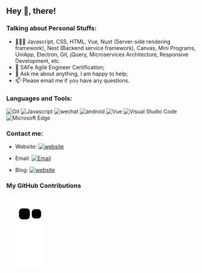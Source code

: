 ## Hey 👋, there!

### Talking about Personal Stuffs:

- 👨🏽‍💻 Javascript, CSS, HTML, Vue, Nuxt (Server-side rendering        framework), Nest (Backend service framework), Canvas, Mini Programs, UniApp, Electron, Git, jQuery, Microservices Architecture, Responsive Development, etc.
- 🤔 SAFe Agile Engineer Certification;
- 💬 Ask me about anything, I am happy to help;
- 📫 Please email me if you have any questions.

### Languages and Tools:

![Git](https://img.shields.io/badge/Git-F05032?style=flat-square&logo=Git&logoColor=white)
![Javascript](https://img.shields.io/badge/Javascript-FA7343?style=flat-square&logo=Javascript&logoColor=white)
![wechat](https://img.shields.io/badge/wechat-999999?style=flat-square&logo=wechat&logoColor=white)
![android](https://img.shields.io/badge/android-3776AB?style=flat-square&logo=android&logoColor=white)
![Vue](https://img.shields.io/badge/Vue.js-F7DF1E?style=flat-square&logo=Vue.js&logoColor=white)
![Visual Studio Code](https://img.shields.io/badge/Visual_Studio_Code-007ACC?style=flat-square&logo=Visual-Studio-Code&logoColor=white)
![Microsoft Edge](https://img.shields.io/badge/Microsoft_Edge-0078D7?style=flat-square&logo=Microsoft-Edge&logoColor=white)

### Contact me:

- Website: [![website](https://img.shields.io/badge/https://www.huabek.com-3693F3?style=flat-square)](https://www.huabek.com)

- Email: [![Email](https://img.shields.io/badge/ChinaDreamLiu@163-D14836?style=flat-square)](mailto:ChinaDreamLiu@163.com)

- Blog: [![website](https://img.shields.io/badge/https://www.cnblogs.com/China-Dream/-3693F3?style=flat-square&logoColor=white)](https://www.cnblogs.com/China-Dream/)


### My GitHub Contributions

![](https://raw.githubusercontent.com/theores/theores/main/assets/github-contribution-grid-snake.svg)